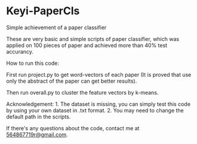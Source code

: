 # Keyi-PaperCls
Simple achievement of a paper classifier

These are very basic and simple scripts of paper classifier, which was applied on 100 pieces of paper and achieved more than 40% test accurancy.

How to run this code:

First run project.py to get word-vectors of each paper (It is proved that use only the abstract of the paper can get better results).

Then run overall.py to cluster the feature vectors by k-means.

Acknowledgement:
	1. The dataset is missing, you can simply test this code by using your own dataset in .txt format.
	2. You may need to change the default path in the scripts.

If there's any questions about the code, contact me at 564867719r@gmail.com.
